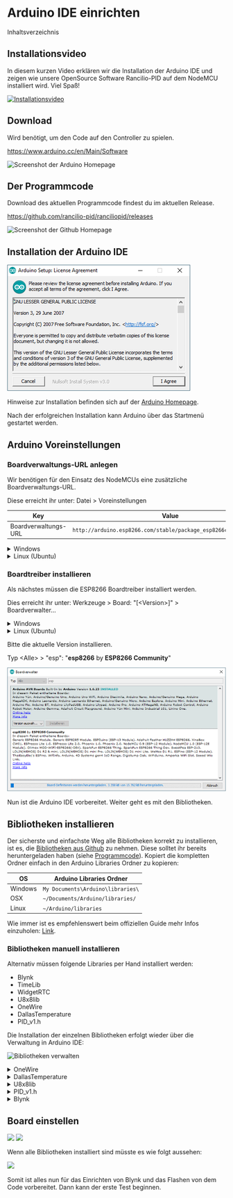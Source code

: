 # Arduino IDE einrichten

Inhaltsverzeichnis

## Installationsvideo

In diesem kurzen Video erklären wir die Installation der Arduino IDE und zeigen wie unsere OpenSource Software Rancilio-PID auf dem NodeMCU installiert wird. Viel Spaß!

[![Installationsvideo](https://img.youtube.com/vi/w7vBGSVWPrw/hqdefault.jpg)](https://www.youtube.com/watch?v=w7vBGSVWPrw)

## Download

Wird benötigt, um den Code auf den Controller zu spielen.

https://www.arduino.cc/en/Main/Software

![Screenshot der Arduino Homepage](http://rancilio-pid.de/wp-content/uploads/2018/10/1.png)

## Der Programmcode

Download des aktuellen Programmcode findest du im aktuellen Release.

https://github.com/rancilio-pid/ranciliopid/releases

![Screenshot der Github Homepage](http://rancilio-pid.de/wp-content/uploads/2018/10/2.png)

## Installation der Arduino IDE

![Arduino Installation](./img/installation.gif)

Hinweise zur Installation befinden sich auf der [Arduino Homepage](https://www.arduino.cc/en/Guide).

Nach der erfolgreichen Installation kann Arduino über das Startmenü gestartet werden.

## Arduino Voreinstellungen

### Boardverwaltungs-URL anlegen

Wir benötigen für den Einsatz des NodeMCUs eine zusätzliche Boardverwaltungs-URL.

Diese erreicht ihr unter: Datei > Voreinstellungen

| Key | Value |
|-|-|
| Boardverwaltungs-URL | `http://arduino.esp8266.com/stable/package_esp8266com_index.json`|

<details>
  <summary> Windows </summary>

  ![Windows Arduino Voreinstellungen](http://rancilio-pid.de/wp-content/uploads/2018/10/8.png)

</details>

<details>
  <summary> Linux (Ubuntu) </summary>

  ![Linux (Ubuntu)](img/arduino-voreinstellungen-ubu.png)

</details>

### Boardtreiber installieren

Als nächstes müssen die ESP8266 Boardtreiber installiert werden.

Dies erreicht ihr unter: Werkzeuge > Board: "[\<Version\>]" > Boardverwalter...

<details>
  <summary> Windows </summary>

  ![Windows Arduino Boardverwalter](http://rancilio-pid.de/wp-content/uploads/2018/10/9.png)

</details>

<details>
  <summary> Linux (Ubuntu) </summary>

  ![Linux (Ubuntu) Boardverwalter](img/arduino-boardverwalter-ubu.png)

</details>

Bitte die aktuelle Version installieren.

Typ \<Alle\> > "esp": "**esp8266** by **ESP8266 Community**"

![ESP8266 installieren](./img/boardtreiber.gif)

Nun ist die Arduino IDE vorbereitet. Weiter geht es mit den Bibliotheken.

## Bibliotheken installieren

Der sicherste und einfachste Weg alle Bibliotheken korrekt zu installieren, ist es, die [Bibliotheken aus Github](https://github.com/rancilio-pid/ranciliopid/tree/master/rancilio-pid/libraries) zu nehmen. Diese solltet ihr bereits heruntergeladen haben (siehe [Programmcode](#der-programmcode)). Kopiert die kompletten Ordner einfach in den Arduino Libraries Ordner zu kopieren:

| OS | Arduino Libraries Ordner |
|-|-|
| Windows | `My Documents\Arduino\libraries\` |
| OSX | `~/Documents/Arduino/libraries/` |
| Linux |`~/Arduino/libraries`|

Wie immer ist es empfehlenswert beim offiziellen Guide mehr Infos einzuholen: [Link](https://www.arduino.cc/en/Guide/Libraries).

### Bibliotheken manuell installieren

Alternativ müssen folgende Libraries per Hand installiert werden:

* Blynk
* TimeLib
* WidgetRTC
* U8x8lib
* OneWire
* DallasTemperature
* PID_v1.h

Die Installation der einzelnen Bibliotheken erfolgt wieder über die Verwaltung in Arduino IDE:

![Bibliotheken verwalten](http://rancilio-pid.de/wp-content/uploads/2018/10/12.png)

<details>
  <summary> OneWire </summary>

  ![](http://rancilio-pid.de/wp-content/uploads/2018/10/13.png)
</details>

<details>
  <summary> DallasTemperature </summary>

  ![](http://rancilio-pid.de/wp-content/uploads/2018/10/14.png)
</details>

<details>
  <summary> U8x8lib </summary>

  1. Geht auf https://github.com/olikraus/u8g2
  1. Code > Download Zip
  ![](http://rancilio-pid.de/wp-content/uploads/2018/10/15.png)
  1. Legt die Dateien im [Arduino Libraries Ordner](#bibliotheken-installieren) ab
  1. Erstellen einen Ordner: `U8x8lib`
  1. Den Inhalt aus dem ZIP File Ordner: u8g2-master.zip\u8g2-master\cppsrc  UND csrc in den neu erstellten Ordner kopieren (ja, es sind eine ganze Menge Dateien :))
  ![](http://rancilio-pid.de/wp-content/uploads/2018/10/16.png)
  ![](http://rancilio-pid.de/wp-content/uploads/2018/10/17.png)  
</details>

<details>
  <summary> PID_v1.h </summary>

  1. Geht auf https://github.com/br3ttb/Arduino-PID-Library
  1. Code > Download Zip  
  ![](./img/arduino-pid-lib.png)
  1. Legt die Dateien im [Arduino Libraries Ordner](#bibliotheken-installieren) ab
  1. Erstellen einen Ordner: `PID_v1`
  1. Die vier Dateien aus dem ZIP File kopieren und in den neuen Ordner einfügen:
  ![](http://rancilio-pid.de/wp-content/uploads/2018/10/19.png)
  ![](http://rancilio-pid.de/wp-content/uploads/2018/10/20.png)  
</details>

<details>
  <summary> Blynk </summary>

  1. Geht auf https://www.blynk.cc/getting-started/
  ![](http://rancilio-pid.de/wp-content/uploads/2018/10/21.png)
  1. Geht auf https://github.com/blynkkk/blynk-library/releases/tag/v0.5.4
  ![](http://rancilio-pid.de/wp-content/uploads/2018/10/22.png)
  ![](http://rancilio-pid.de/wp-content/uploads/2018/10/23.png)
  ![](http://rancilio-pid.de/wp-content/uploads/2018/10/25.png)
  ![](http://rancilio-pid.de/wp-content/uploads/2018/10/26.png)
  1. Wechseln in den [Arduino Libraries Ordner](#bibliotheken-installieren)
  ![](http://rancilio-pid.de/wp-content/uploads/2018/10/27.png)
  ![](http://rancilio-pid.de/wp-content/uploads/2018/10/28.png)  
</details>

## Board einstellen

![](http://rancilio-pid.de/wp-content/uploads/2018/10/29.png)
![](http://rancilio-pid.de/wp-content/uploads/2019/07/Bildschirmfoto-2019-07-03-um-00.01.26.png)

Wenn alle Bibliotheken installiert sind müsste es wie folgt aussehen:

![](http://rancilio-pid.de/wp-content/uploads/2018/10/31.png)

Somit ist alles nun für das Einrichten von Blynk und das Flashen von dem Code vorbereitet. Dann kann der erste Test beginnen.
